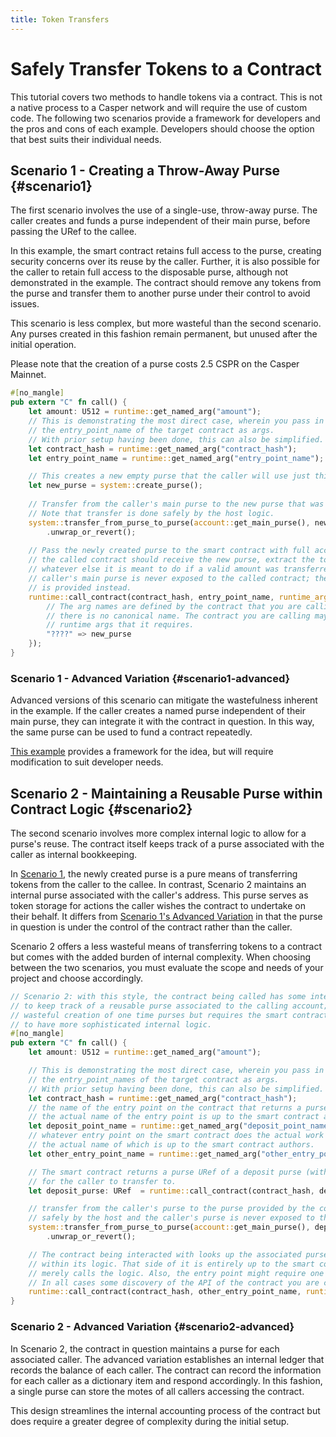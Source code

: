 ```yaml
---
title: Token Transfers
---
```


# Safely Transfer Tokens to a Contract

This tutorial covers two methods to handle tokens via a contract. This is not a native process to a Casper network and will require the use of custom code. The following two scenarios provide a framework for developers and the pros and cons of each example. Developers should choose the option that best suits their individual needs.

## Scenario 1 - Creating a Throw-Away Purse {#scenario1}

The first scenario involves the use of a single-use, throw-away purse. The caller creates and funds a purse independent of their main purse, before passing the URef to the callee.

In this example, the smart contract retains full access to the purse, creating security concerns over its reuse by the caller. Further, it is also possible for the caller to retain full access to the disposable purse, although not demonstrated in the example. The contract should remove any tokens from the purse and transfer them to another purse under their control to avoid issues.

This scenario is less complex, but more wasteful than the second scenario. Any purses created in this fashion remain permanent, but unused after the initial operation.

Please note that the creation of a purse costs 2.5 CSPR on the Casper Mainnet.

```rust
#[no_mangle]
pub extern "C" fn call() {
    let amount: U512 = runtime::get_named_arg("amount");
    // This is demonstrating the most direct case, wherein you pass in the contract_hash and
    // the entry_point_name of the target contract as args.
    // With prior setup having been done, this can also be simplified.
    let contract_hash = runtime::get_named_arg("contract_hash");
    let entry_point_name = runtime::get_named_arg("entry_point_name");

    // This creates a new empty purse that the caller will use just this one time.
    let new_purse = system::create_purse();
    
    // Transfer from the caller's main purse to the new purse that was just created.
    // Note that transfer is done safely by the host logic.
    system::transfer_from_purse_to_purse(account::get_main_purse(), new_purse, amount, None)
        .unwrap_or_revert();
        
    // Pass the newly created purse to the smart contract with full access rights;    
    // the called contract should receive the new purse, extract the token from it, and then do
    // whatever else it is meant to do if a valid amount was transferred to it. Note that the
    // caller's main purse is never exposed to the called contract; the newly created purse
    // is provided instead.
    runtime::call_contract(contract_hash, entry_point_name, runtime_args! {
        // The arg names are defined by the contract that you are calling,
        // there is no canonical name. The contract you are calling may have other
        // runtime args that it requires.
        "????" => new_purse
    });
}

```

### Scenario 1 - Advanced Variation {#scenario1-advanced}

Advanced versions of this scenario can mitigate the wastefulness inherent in the example. If the caller creates a named purse independent of their main purse, they can integrate it with the contract in question. In this way, the same purse can be used to fund a contract repeatedly.

[This example](https://github.com/casper-network/casper-node/blob/release-1.4.4/smart_contracts/contracts/client/named-purse-payment/src/main.rs) provides a framework for the idea, but will require modification to suit developer needs.

## Scenario 2 - Maintaining a Reusable Purse within Contract Logic {#scenario2}

The second scenario involves more complex internal logic to allow for a purse's reuse. The contract itself keeps track of a purse associated with the caller as internal bookkeeping.

In [Scenario 1](#scenario1), the newly created purse is a pure means of transferring tokens from the caller to the callee. In contrast, Scenario 2 maintains an internal purse associated with the caller's address. This purse serves as token storage for actions the caller wishes the contract to undertake on their behalf. It differs from [Scenario 1's Advanced Variation](#scenario1-advanced) in that the purse in question is under the control of the contract rather than the caller.

Scenario 2 offers a less wasteful means of transferring tokens to a contract but comes with the added burden of internal complexity. When choosing between the two scenarios, you must evaluate the scope and needs of your project and choose accordingly.

```rust
// Scenario 2: with this style, the contract being called has some internal accounting
// to keep track of a reusable purse associated to the calling account; this avoids
// wasteful creation of one time purses but requires the smart contract being called
// to have more sophisticated internal logic. 
#[no_mangle]
pub extern "C" fn call() {
    let amount: U512 = runtime::get_named_arg("amount");

    // This is demonstrating the most direct case, wherein you pass in the contract_hash and
    // the entry_point_names of the target contract as args.
    // With prior setup having been done, this can also be simplified.
    let contract_hash = runtime::get_named_arg("contract_hash");
    // the name of the entry point on the contract that returns a purse uref to receive token at
    // the actual name of the entry point is up to the smart contract authors
    let deposit_point_name = runtime::get_named_arg("deposit_point_name");
    // whatever entry point on the smart contract does the actual work if token has been transferred
    // the actual name of which is up to the smart contract authors.
    let other_entry_point_name = runtime::get_named_arg("other_entry_point_name");

    // The smart contract returns a purse URef of a deposit purse (with ADD access rights only)
    // for the caller to transfer to.
    let deposit_purse: URef  = runtime::call_contract(contract_hash, deposit_point_name, runtime_args! {});

    // transfer from the caller's purse to the purse provided by the contract; the transfer is handled
    // safely by the host and the caller's purse is never exposed to the called smart contract.
    system::transfer_from_purse_to_purse(account::get_main_purse(), deposit_purse, amount, None)
        .unwrap_or_revert();

    // The contract being interacted with looks up the associated purse, checks its balance, etc.
    // within its logic. That side of it is entirely up to the smart contract authors to code; the caller
    // merely calls the logic. Also, the entry point might require one or more runtime arguments. 
    // In all cases some discovery of the API of the contract you are calling is necessary.
    runtime::call_contract(contract_hash, other_entry_point_name, runtime_args! {});
}

```

### Scenario 2 - Advanced Variation {#scenario2-advanced}

In Scenario 2, the contract in question maintains a purse for each associated caller. The advanced variation establishes an internal ledger that records the balance of each caller. The contract can record the information for each caller as a dictionary item and respond accordingly. In this fashion, a single purse can store the motes of all callers accessing the contract.

This design streamlines the internal accounting process of the contract but does require a greater degree of complexity during the initial setup.

